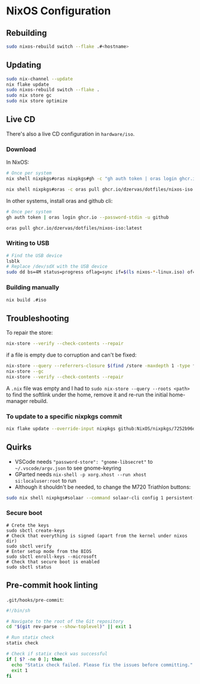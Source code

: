 # NixOS Configuration

## Rebuilding

```bash
sudo nixos-rebuild switch --flake .#<hostname>
```

## Updating

```bash
sudo nix-channel --update
nix flake update
sudo nixos-rebuild switch --flake .
sudo nix store gc
sudo nix store optimize
```

## Live CD

There's also a live CD configuration in `hardware/iso`.

### Download

In NixOS:

```bash
# Once per system
nix shell nixpkgs#oras nixpkgs#gh -c "gh auth token | oras login ghcr.io --password-stdin -u github"

nix shell nixpkgs#oras -c oras pull ghcr.io/dzervas/dotfiles/nixos-iso:latest
```

In other systems, install oras and github cli:

```bash
# Once per system
gh auth token | oras login ghcr.io --password-stdin -u github

oras pull ghcr.io/dzervas/dotfiles/nixos-iso:latest
```

### Writing to USB

```bash
# Find the USB device
lsblk
# Replace /dev/sdX with the USB device
sudo dd bs=4M status=progress oflag=sync if=$(ls nixos-*-linux.iso) of=/dev/sdX
```

### Building manually

```bash
nix build .#iso
```

## Troubleshooting

To repair the store:

```bash
nix-store --verify --check-contents --repair
```

if a file is empty due to corruption and can't be fixed:

```bash
nix-store --query --referrers-closure $(find /store -maxdepth 1 -type f -name '*.drv' -size 0) | xargs nix-store --delete --ignore-liveness
nix-store --gc
nix-store --verify --check-contents --repair
```

A `.nix` file was empty and I had to `sudo nix-store --query --roots <path>`
to find the softlink under the home, remove it and re-run the initial home-manager
rebuild.

### To update to a specific nixpkgs commit

```bash
nix flake update --override-input nixpkgs github:NixOS/nixpkgs/7252b96d60dc2ccf3971e436811cfce42b258669
```

## Quirks

- VSCode needs `"password-store": "gnome-libsecret"` to `~/.vscode/argv.json` to see gnome-keyring
- GParted needs `nix-shell -p xorg.xhost --run xhost si:localuser:root` to run
- Although it shouldn't be needed, to change the M720 Triathlon buttons:

```bash
sudo nix shell nixpkgs#solaar --command solaar-cli config 1 persistent-remappable-keys "MultiPlatform Gesture Button" "F14"
```

### Secure boot

```fish
# Crete the keys
sudo sbctl create-keys
# Check that everything is signed (apart from the kernel under nixos dir)
sudo sbctl verify
# Enter setup mode from the BIOS
sudo sbctl enroll-keys --microsoft
# Check that secure boot is enabled
sudo sbctl status
```

## Pre-commit hook linting

`.git/hooks/pre-commit`:

```bash
#!/bin/sh

# Navigate to the root of the Git repository
cd "$(git rev-parse --show-toplevel)" || exit 1

# Run statix check
statix check

# Check if statix check was successful
if [ $? -ne 0 ]; then
  echo "Statix check failed. Please fix the issues before committing."
  exit 1
fi
```
